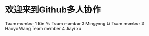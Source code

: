 # 欢迎来到Github多人协作
Team member 1 Bin Ye
Team member 2 Mingyong Li
Team member 3 Haoyu Wang
Team member 4 Jiayi xu
